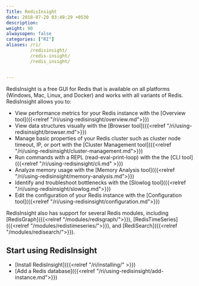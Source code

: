 ```yaml
---
Title: RedisInsight
date: 2018-07-20 03:49:29 +0530
description: 
weight: 90
alwaysopen: false
categories: ["RI"]
aliases: /ri/
         /redisinsight/
         /redis-insight/
         /redis_insight/


---
```

RedisInsight is a free GUI for Redis that is available on all platforms (Windows, Mac, Linux, and Docker) and works with all variants of Redis. RedisInsight allows you to:
- View performance metrics for your Redis instance with the [Overview tool]({{<relref "/ri/using-redisinsight/overview.md">}})
- View data structures visually with the [Browser tool]({{<relref "/ri/using-redisinsight/browser.md">}})
- Manage basic properties of your Redis cluster such as cluster node timeout, IP, or port with the [Cluster Management tool]({{<relref "/ri/using-redisinsight/cluster-management.md">}})
- Run commands with a REPL (read-eval-print-loop) with the the [CLI tool]({{<relref "/ri/using-redisinsight/cli.md" >}})
- Analyze memory usage with the [Memory Analysis tool]({{<relref "/ri/using-redisinsight/memory-analysis.md">}}) 
- Identify and troubleshoot bottlenecks with the [Slowlog tool]({{<relref "/ri/using-redisinsight/slowlog.md">}})
- Edit the configuration of your Redis instance with the [Configuration tool]({{<relref "/ri/using-redisinsight/configuration.md">}}) 

RedisInsight also has support for several Redis modules, including [RedisGraph]({{<relref "/modules/redisgraph/">}}), [RedisTimeSeries]({{<relref "/modules/redistimeseries/">}}), and [RediSearch]({{<relref "/modules/redisearch/">}}).


## Start using RedisInsight

- [Install RedisInsight]({{<relref "/ri/installing/" >}})
- [Add a Redis database]({{<relref "/ri/using-redisinsight/add-instance.md">}})
